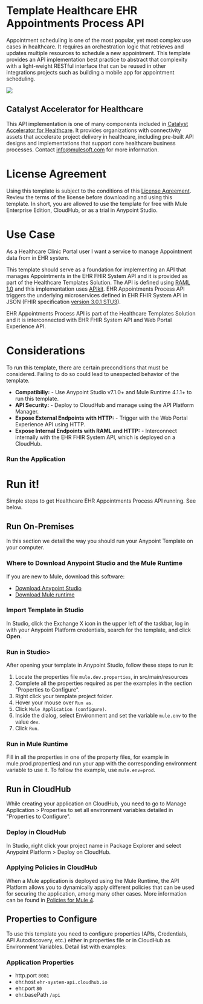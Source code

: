 # Template Healthcare EHR Appointments Process API

Appointment scheduling is one of the most popular, yet most complex use cases in healthcare. It requires an orchestration logic that retrieves and updates multiple resources to schedule a new appointment. This template provides an API implementation best practice to abstract that complexity with a light-weight RESTful interface that can be reused in other integrations projects such as building a mobile app for appointment scheduling. 

![](https://www.lucidchart.com/publicSegments/view/6c0eab9d-b684-43bd-96c5-61b323fd6399/image.png)

## Catalyst Accelerator for Healthcare
This API implementation is one of many components included in [Catalyst Accelerator for Healthcare](/exchange/68ef9520-24e9-4cf2-b2f5-620025690913/catalyst-accelerator-for-healthcare/). It provides organizations with connectivity assets that accelerate project delivery in healthcare, including pre-built API designs and implementations that support core healthcare business processes. Contact [info@mulesoft.com](mailto:info@mulesoft.com) for more information.

# License Agreement
Using this template is subject to the conditions of this <a href="https://github.com/mulesoft/template-sfdc2nets-opportunity-aggregation/blob/4.1/AnypointTemplateLicense.pdf">License Agreement</a>. Review the terms of the license before downloading and using this template. In short, you are allowed to use the template for free with Mule Enterprise Edition, CloudHub, or as a trial in Anypoint Studio.

# Use Case
As a Healthcare Clinic Portal user I want a service to manage Appointment data from in EHR system.

This template should serve as a foundation for implementing an API that manages Appointments in the EHR FHIR System API and it is provided as part of the Healthcare Templates Solution. The API is defined using 
[RAML 1.0](http://raml.org) and this implementation uses [APIkit](https://docs.mulesoft.com/anypoint-platform-for-apis/apikit-basic-anatomy#basic-anatomy). 
EHR Appointments Process API triggers the underlying microservices defined in EHR FHIR System API in JSON 
(FHIR specification [version 3.0.1 STU3](https://www.hl7.org/FHIR/index.html)).

EHR Appointments Process API is part of the Healthcare Templates Solution and it is interconnected with EHR FHIR System API and Web Portal Experience API.

# Considerations
To run this template, there are certain preconditions that must be considered. Failing to do so could lead to unexpected behavior of the template. 

- **Compatibiliy:** - Use Anypoint Studio v7.1.0+ and Mule Runtime 4.1.1+ to run this template.
- **API Security:** - Deploy to CloudHub and manage using the API Platform Manager.
- **Expose External Endpoints with HTTP:** - Trigger with the Web Portal Experience API using HTTP.
- **Expose Internal Endpoints with RAML and HTTP:** - Interconnect internally with the EHR FHIR System API, which is deployed on a CloudHub.


### Run the Application

# Run it!
Simple steps to get Healthcare EHR Appointments Process API running.
See below.

## Run On-Premises
In this section we detail the way you should run your Anypoint Template on your computer.

### Where to Download Anypoint Studio and the Mule Runtime

If you are new to Mule, download this software:

- [Download Anypoint Studio](https://www.mulesoft.com/platform/studio)
- [Download Mule runtime](https://www.mulesoft.com/lp/dl/mule-esb-enterprise)

### Import Template in Studio
In Studio, click the Exchange X icon in the upper left of the taskbar, log in with your
Anypoint Platform credentials, search for the template, and click **Open**.

### Run in Studio>
After opening your template in Anypoint Studio, follow these steps to run it:

1. Locate the properties file `mule.dev.properties`, in src/main/resources
2. Complete all the properties required as per the examples in the section "Properties to Configure".
3. Right click your template project folder.
4. Hover your mouse over `Run as`.
5. Click `Mule Application (configure)`.
6. Inside the dialog, select Environment and set the variable `mule.env` to the value `dev`.
7. Click `Run`.

### Run in Mule Runtime
Fill in all the properties in one of the property files, for example in mule.prod.properties) and run your app with the corresponding environment variable to use it. To follow the example, use `mule.env=prod`.

## Run in CloudHub
While creating your application on CloudHub, you need to go to Manage Application > Properties to set all environment variables detailed in "Properties to Configure".

### Deploy in CloudHub

In Studio, right click your project name in Package Explorer and select Anypoint Platform > Deploy on CloudHub.

### Applying Policies in CloudHub

When a Mule application is deployed using the Mule Runtime, the API Platform allows you to dynamically apply different policies that can be used for securing the application, among many other cases. More information can be found in [Policies for Mule 4](https://docs.mulesoft.com/api-manager/2.x/policies-mule4).

## Properties to Configure
To use this template you need to configure properties (APIs, Credentials, API Autodiscovery, etc.) either in properties file or in CloudHub as Environment Variables. Detail list with examples:

### Application Properties

- http.port `8081`
- ehr.host `ehr-system-api.cloudhub.io`
- ehr.port `80`
- ehr.basePath `/api`


